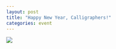 ```yaml
---
layout: post
title: "Happy New Year, Calligraphers!"
categories: event
---
```

![](https://pics.livejournal.com/quillcraft/pic/00042w1s)
